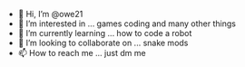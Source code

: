 - 👋 Hi, I’m @owe21
- 👀 I’m interested in ... games coding and many other things
- 🌱 I’m currently learning ... how to code a robot
- 💞️ I’m looking to collaborate on ... snake mods
- 📫 How to reach me ... just dm me 

<!---
owe21/owe21 is a ✨ special ✨ repository because its `README.md` (this file) appears on your GitHub profile.
You can click the Preview link to take a look at your changes.
--->
